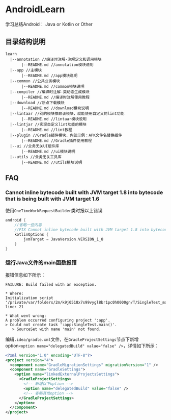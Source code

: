 # AndroidLearn

学习总结Android： Java or Kotlin or Other

## 目录结构说明

```
learn
  |--annotation //编译时注解-注解定义和调用模块
       |--README.md //annotation模块说明
  |--app //主模块
       |--README.md //app模块说明
  |--common //公共业务模块
       |--README.md //common模块说明
  |--compiler //编译时注解-类动态生成模块
       |--README.md //编译时注解使用教程
  |--download //断点下载模块
       |--README.md //download模块说明
  |--lintaar //别的模块依赖该模块，就能使用自定义的lint功能
       |--README.md //lintaar模块说明
  |--lintjar //实现自定义lint功能的模块
       |--README.md //lint教程
  |--plugin //Gradle插件模块，内部示例：APK文件名替换插件
       |--README.md //Gradle插件使用教程
  |--ui //业务无关UI组件库
       |--README.md //ui模块说明
  |--utils //业务无关工具库
       |--README.md //utils模块说明
```

## FAQ

### Cannot inline bytecode built with JVM target 1.8 into bytecode that is being built with JVM target 1.6

使用`OneTimeWorkRequestBuilder`类时报以上错误

```groovy
android {
    //省略一些内容
    //FIX Cannot inline bytecode built with JVM target 1.8 into bytecode that is being built with JVM target 1.6
    kotlinOptions {
        jvmTarget = JavaVersion.VERSION_1_8
    }
}
```

### 运行Java文件的main函数报错

报错信息如下所示：

```
FAILURE: Build failed with an exception.

* Where:
Initialization script '/private/var/folders/2m/k9j0518x7s99vygl8br1pc0h0000gn/T/SingleTest_main__.gradle' line: 21

* What went wrong:
A problem occurred configuring project ':app'.
> Could not create task ':app:SingleTest.main()'.
   > SourceSet with name 'main' not found.
```

编辑`.idea/gradle.xml`文件，在`GradleProjectSettings`节点下新增option`<option name="delegatedBuild" value="false" />`，详情如下所示：

```xml
<?xml version="1.0" encoding="UTF-8"?>
<project version="4">
  <component name="GradleMigrationSettings" migrationVersion="1" />
  <component name="GradleSettings">
    <option name="linkedExternalProjectsSettings">
      <GradleProjectSettings>
        <!-- 新增以下option -->
        <option name="delegatedBuild" value="false" />
        <!-- 省略其他option -->
      </GradleProjectSettings>
    </option>
  </component>
</project>
```